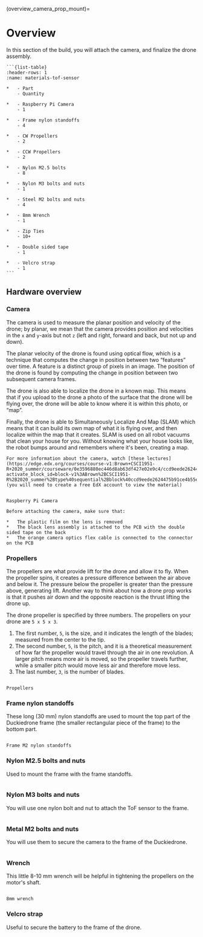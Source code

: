 (overview_camera_prop_mount)=
# Overview


In this section of the build, you will attach the camera, and finalize the drone assembly.

````{admonition} What you will need
```{list-table}
:header-rows: 1
:name: materials-tof-sensor

*   - Part
    - Quantity

*   - Raspberry Pi Camera 
    - 1

*   - Frame nylon standoffs 
    - 4

*   - CW Propellers 
    - 2

*   - CCW Propellers 
    - 2

*   - Nylon M2.5 bolts 
    - 8

*   - Nylon M3 bolts and nuts 
    - 1

*   - Steel M2 bolts and nuts 
    - 4

*   - 8mm Wrench 
    - 1

*   - Zip Ties 
    - 10+

*   - Double sided tape
    - 1

*   - Velcro strap
    - 1
```
````

## Hardware overview

### Camera

The camera is used to measure the planar position and velocity of the drone; by planar, we mean that the camera provides position and velocities in the `x` and `y`-axis but not `z` (left and right, forward and back, but not up and down).

The planar velocity of the drone is found using optical flow, which is a technique that computes the change in position between two “features” over time. A feature is a distinct group of pixels in an image. The position of the drone is found by computing the change in position between two subsequent camera frames.

The drone is also able to localize the drone in a known map. This means that if you upload to the drone a photo of the surface that the drone will be flying over, the drone will be able to know where it is within this photo, or “map”. 

Finally, the drone is able to Simultaneously Localize And Map (SLAM) which means that it can build its own map of what it is flying over, and then localize within the map that it creates. SLAM is used on all robot vacuums that clean your house for you. Without knowing what your house looks like, the robot bumps around and remembers where it's been, creating a map.

```{seealso}
For more information about the camera, watch [these lectures](https://edge.edx.org/courses/course-v1:Brown+CSCI1951-R+2020_summer/courseware/0e3596880ec446d8ab63df427e02e9c4/ccd9eede2624475b91ce4b55ee51ce87/?activate_block_id=block-v1%3ABrown%2BCSCI1951-R%2B2020_summer%2Btype%40sequential%2Bblock%40ccd9eede2624475b91ce4b55ee51ce87) (you will need to create a free EdX account to view the material)
```

```{figure} ../_images/components-official/camera.png

Raspberry Pi Camera
```

```{attention}
Before attaching the camera, make sure that:

*   The plastic film on the lens is removed
*   The black lens assembly is attached to the PCB with the double sided tape on the back
*   The orange camera optics flex cable is connected to the connector on the PCB
```

### Propellers
The propellers are what provide lift for the drone and allow it to fly. When the propeller spins, it creates a pressure difference between the air above and below it. The pressure below the propeller is greater than the pressure above, generating lift. Another way to think about how a drone prop works is that it pushes air down and the opposite reaction is the thrust lifting the drone up.

The drone propeller is specified by three numbers. The propellers on your drone are `5 x 5 x 3`. 

1.  The first number, `5`, is the size, and it indicates the length of the blades; measured from the center to the tip. 
1.  The second number, `5`, is the pitch, and it is a theoretical measurement of how far the propeller would travel through the air in one revolution. A larger pitch means more air is moved, so the propeller travels further, while a smaller pitch would move less air and therefore move less. 
1.  The last number, `3`, is the number of blades.

```{figure} ../_images/components-official/propellers.png

Propellers
```

### Frame nylon standoffs
These long (30 mm) nylon standoffs are used to mount the top part of the Duckiedrone frame (the smaller rectangular piece of the frame) to the bottom part.

```{figure} ../_images/components-official/frame_standoffs.png

Frame M2 nylon standoffs
```

### Nylon M2.5 bolts and nuts
Used to mount the frame with the frame standoffs.

```{image} ../_images/components-official/M2_5_bolts_nuts_nylon.png
```

### Nylon M3 bolts and nuts
You will use one nylon bolt and nut to attach the ToF sensor to the frame.

```{image} ../_images/components-official/nylon_M3_bolts_nuts.png
```

### Metal M2 bolts and nuts
You will use them to secure the camera to the frame of the Duckiedrone.

```{image} ../_images/components-official/M2_metal_bolts.png
```

### Wrench
This little 8-10 mm wrench will be helpful in tightening the propellers on the motor's shaft.

```{figure} ../_images/components-official/wrench.png

8mm wrench
```

### Velcro strap

Useful to secure the battery to the frame of the drone.

```{image} ../_images/components-official/black_velcro.png
```